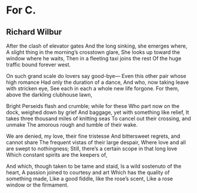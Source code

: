 # For C.
## Richard Wilbur
After the clash of elevator gates
And the long sinking, she emerges where,
A slight thing in the morning’s crosstown glare,
She looks up toward the window where he waits,
Then in a fleeting taxi joins the rest
Of the huge traffic bound forever west.

On such grand scale do lovers say good-bye—
Even this other pair whose high romance
Had only the duration of a dance,
And who, now taking leave with stricken eye,
See each in each a whole new life forgone.
For them, above the darkling clubhouse lawn,

Bright Perseids flash and crumble; while for these
Who part now on the dock, weighed down by grief
And baggage, yet with something like relief,
It takes three thousand miles of knitting seas
To cancel out their crossing, and unmake
The amorous rough and tumble of their wake.

We are denied, my love, their fine tristesse
And bittersweet regrets, and cannot share
The frequent vistas of their large despair,
Where love and all are swept to nothingness;
Still, there’s a certain scope in that long love
Which constant spirits are the keepers of,

And which, though taken to be tame and staid,
Is a wild sostenuto of the heart,
A passion joined to courtesy and art
Which has the quality of something made,
Like a good fiddle, like the rose’s scent,
Like a rose window or the firmament.